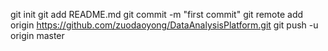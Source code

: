 git init
git add README.md
git commit -m "first commit"
git remote add origin https://github.com/zuodaoyong/DataAnalysisPlatform.git
git push -u origin master